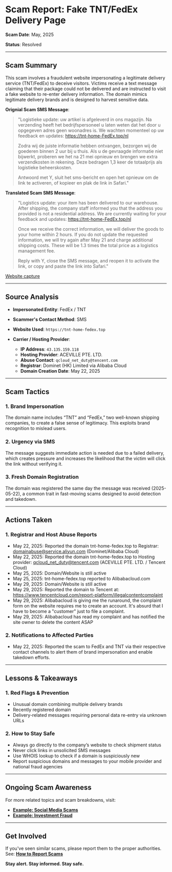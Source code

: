 # Scam Report: **Fake TNT/FedEx Delivery Page**

**Scam Date**: May, 2025

**Status**: Resolved

---

## Scam Summary

This scam involves a fraudulent website impersonating a legitimate delivery service (TNT/FedEx) to deceive visitors. Victims receive a text message claiming that their package could not be delivered and are instructed to visit a fake website to re-enter delivery information. The domain mimics legitimate delivery brands and is designed to harvest sensitive data.

**Orignial Scam SMS Message**:
> "Logistieke update: uw artikel is afgeleverd in ons magazijn. Na verzending heeft het bedrijfspersoneel u laten weten dat het door u opgegeven adres geen woonadres is. We wachten momenteel op uw feedback en updates:
> https://tnt-home-FedEx.top/nl
>
> Zodra wij de juiste informatie hebben ontvangen, bezorgen wij de goederen binnen 2 uur bij u thuis. Als u de gevraagde informatie niet bijwerkt, proberen we het na 21 mei opnieuw en brengen we extra verzendkosten in rekening. Deze bedragen 1,3 keer de totaalprijs als logistieke beheerskosten.
>
> Antwoord met Y, sluit het sms-bericht en open het opnieuw om de link te activeren, of kopieer en plak de link in Safari."


**Translated Scam SMS Message**:
> "Logistics update: your item has been delivered to our warehouse. After shipping, the company staff informed you that the address you provided is not a residential address. We are currently waiting for your feedback and updates:
> https://tnt-home-FedEx.top/nl
>
> Once we receive the correct information, we will deliver the goods to your home within 2 hours. If you do not update the requested information, we will try again after May 21 and charge additional shipping costs. These will be 1.3 times the total price as a logistics management fee.
>
> Reply with Y, close the SMS message, and reopen it to activate the link, or copy and paste the link into Safari."

[Website capture](https://github.com/ScamSleuth/ScamSleuth-Resource-Center/blob/main/tnt-home-FedEx.top/website/Capture.jpeg)

---

## Source Analysis

* **Impersonated Entity**: FedEx / TNT
* **Scammer's Contact Method**: SMS
* **Website Used**: `https://tnt-home-fedex.top`
* **Carrier / Hosting Provider**:

  * **IP Address**: `43.135.159.118`
  * **Hosting Provider**: ACEVILLE PTE. LTD.
  * **Abuse Contact**: `qcloud_net_duty@tencent.com`
  * **Registrar**: Dominet (HK) Limited via Alibaba Cloud
  * **Domain Creation Date**: May 22, 2025

---

## Scam Tactics

### 1. **Brand Impersonation**

The domain name includes “TNT” and “FedEx,” two well-known shipping companies, to create a false sense of legitimacy. This exploits brand recognition to mislead users.

### 2. **Urgency via SMS**

The message suggests immediate action is needed due to a failed delivery, which creates pressure and increases the likelihood that the victim will click the link without verifying it.

### 3. **Fresh Domain Registration**

The domain was registered the same day the message was received (2025-05-22), a common trait in fast-moving scams designed to avoid detection and takedown.

---

## Actions Taken


### 1. Registrar and Host Abuse Reports
* May 22, 2025: Reported the domain tnt-home-fedex.top to Registrar: domainabuse@service.aliyun.com (Dominet/Alibaba Cloud)
* May 22, 2025: Reported the domain tnt-home-fedex.top to Hosting provider: qcloud_net_duty@tencent.com (ACEVILLE PTE. LTD. / Tencent Cloud)
* May 25, 2025: Domain/Website is still active
* May 25, 2025: tnt-home-fedex.top reported to Alibabacloud.com
* May 29, 2025: Domain/Website is still active
* May 29, 2025: Reported the domain to Tencent at: https://www.tencentcloud.com/report-platform/illegalcontentcomplaint
* May 29, 2025: Alibabacloud is giving me the runaround, the complaint form on the website requires me to create an account. It's absurd that I have to become a "customer" just to file a complaint.
* May 29, 2025: Alibabacloud has read my complaint and has notified the site owner to delete the content ASAP

### 2. Notifications to Affected Parties

* May 22, 2025: Reported the scam to FedEx and TNT via their respective contact channels to alert them of brand impersonation and enable takedown efforts.

---

## Lessons & Takeaways

### 1. Red Flags & Prevention

* Unusual domain combining multiple delivery brands
* Recently registered domain
* Delivery-related messages requiring personal data re-entry via unknown URLs

### 2. How to Stay Safe

* Always go directly to the company’s website to check shipment status
* Never click links in unsolicited SMS messages
* Use WHOIS lookup to check if a domain is suspiciously new
* Report suspicious domains and messages to your mobile provider and national fraud agencies

---

## Ongoing Scam Awareness

For more related topics and scam breakdowns, visit:

* [**Example: Social Media Scams**](../General/SocialMediaScam.md)
* [**Example: Investment Fraud**](../General/InvestmentFraud.md)

---

## Get Involved

If you've seen similar scams, please report them to the proper authorities.
See: [**How to Report Scams**](../General/GetInvolved.md)

**Stay alert. Stay informed. Stay safe.**
